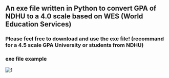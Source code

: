 ## An exe file written in Python to convert GPA of NDHU to a 4.0 scale based on WES (World Education Services)
### Please feel free to download and use the exe file! (recommand for a 4.5 scale GPA University or students from NDHU)
### exe file example 
![1](https://user-images.githubusercontent.com/79236612/152640427-2321e75b-ae83-42db-b57b-de9a241d33a0.png)
